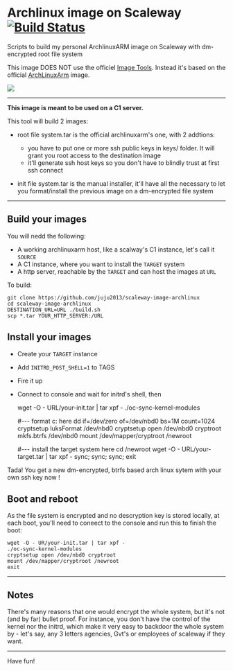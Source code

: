Archlinux image on Scaleway [![Build Status](https://travis-ci.org/scaleway/image-archlinux.svg?branch=master)](https://travis-ci.org/scaleway/image-archlinux)
===========================

Scripts to build my personal ArchlinuxARM image on Scaleway with dm-encrypted root file system

This image DOES NOT use the officiel [Image Tools](https://github.com/scaleway/image-tools). Instead it's based on the official [ArchLinuxArm](http://archlinuxarm.org/) image.

<img src="http://archlinuxarm.org/sites/default/files/wikilogo_0_0.png" />

---

**This image is meant to be used on a C1 server.**

This tool will build 2 images:

  * root file system.tar is the official archlinuxarm's one, with 2 addtions:
    * you have to put one or more ssh public keys in keys/ folder. It will grant you root access to the destination image
    * it'll generate ssh host keys so you don't have to blindly trust at first ssh connect

  * init file system.tar is the manual installer, it'll have all the necessary to let you format/install the previous image on a dm-encrypted file system

---

Build your images
----------

You will nedd the following:

* A working archlinuxarm host, like a scalway's C1 instance, let's call it ``SOURCE``
* A C1 instance, where you want to install the ``TARGET`` system
* A http server, reachable by the ``TARGET`` and can host the images at ``URL``

To build:

    git clone https://github.com/juju2013/scaleway-image-archlinux
    cd scaleway-image-archlinux
    DESTINATION_URL=URL ./build.sh
    scp *.tar YOUR_HTTP_SERVER:/URL

Install your images
-----------

  * Create your ``TARGET`` instance
  * Add ``INITRD_POST_SHELL=1`` to TAGS
  * Fire it up
  * Connect to console and wait for initrd's shell, then


    wget -O - URL/your-init.tar | tar xpf -
    ./oc-sync-kernel-modules

    #--- format c: here
    dd if=/dev/zero of=/dev/nbd0 bs=1M count=1024
    cryptsetup luksFormat /dev/nbd0
    cryptsetup open /dev/nbd0 cryptroot
    mkfs.btrfs /dev/nbd0
    mount /dev/mapper/cryptroot /newroot
    
    #--- install the target system here
    cd /newroot
    wget -O - URL/your-target.tar | tar xpf -
    sync; sync; sync; exit


Tada! You get a new dm-encrypted, btrfs based arch linux sytem with your own ssh key now !

Boot and reboot
-------
As the file system is encrypted and no descryption key is stored locally, at each boot, you'll need to coneect to the console and run this to finish the boot:


    wget -O - UR/your-init.tar | tar xpf -
    ./oc-sync-kernel-modules
    cryptsetup open /dev/nbd0 cryptroot
    mount /dev/mapper/cryptroot /newroot
    exit



---

Notes
-----
There's many reasons that one would encrypt the whole system, but it's not (and by far) bullet proof. For instance, you don't have the control of the kernel nor the initrd, which make it very easy to backdoor the whole system by - let's say, any 3 letters agencies, Gvt's or employees of scaleway if they want.

---

Have fun!
